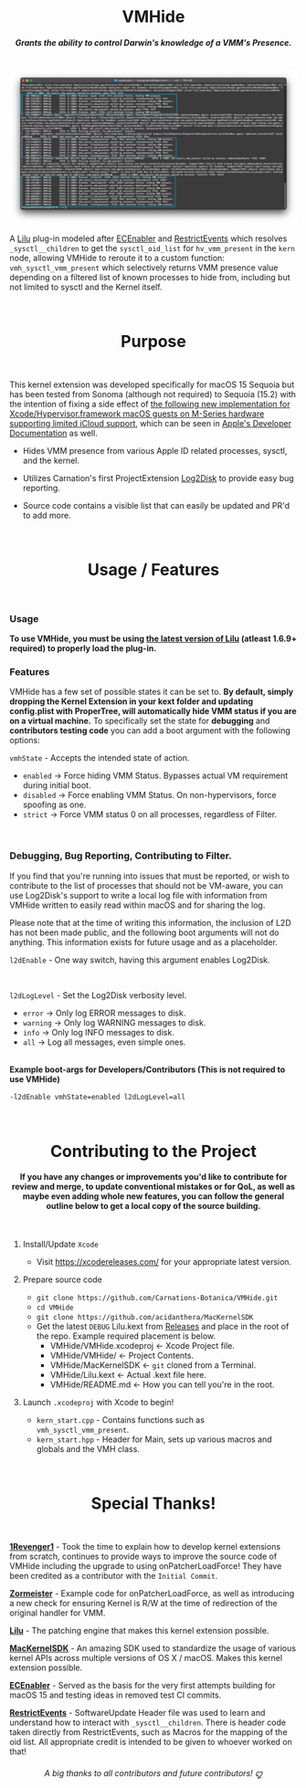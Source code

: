 <h1 align="center">VMHide</h1>

<h5 align="center">Grants the ability to control Darwin's knowledge of a VMM's Presence.</h5>
</br>

<img src="assets/VMHLogs.png" alt="Logs of VMHide in Action"/>

A [Lilu](https://github.com/acidanthera/Lilu) plug-in modeled after [ECEnabler](https://github.com/1Revenger1/ECEnabler) and [RestrictEvents](https://github.com/acidanthera/RestrictEvents/) which resolves ``_sysctl__children`` to get the ``sysctl_oid_list`` for ``hv_vmm_present`` in the ``kern`` node, allowing VMHide to reroute it to a custom function: ``vmh_sysctl_vmm_present`` which selectively returns VMM presence value depending on a filtered list of known processes to hide from, including but not limited to sysctl and the Kernel itself.

</br>
<h1 align="center">Purpose</h1>
</br>

This kernel extension was developed specifically for macOS 15 Sequoia but has been tested from Sonoma (although not required) to Sequoia (15.2) with the intention of fixing a side effect of [the following new implementation for Xcode/Hypervisor.framework macOS guests on M-Series hardware supporting limited iCloud support](https://support.apple.com/en-us/120468), which can be seen in [Apple's Developer Documentation](https://developer.apple.com/documentation/virtualization/using_icloud_with_macos_virtual_machines#4412628) as well.

- Hides VMM presence from various Apple ID related processes, sysctl, and the kernel.

- Utilizes Carnation's first ProjectExtension [Log2Disk](https://github.com/Carnations-Botanica/ProjectExtensions) to provide easy bug reporting.

- Source code contains a visible list that can easily be updated and PR'd to add more.

</br>
<h1 align="center">Usage / Features</h1>
</br>

### Usage

**To use VMHide, you must be using [the latest version of Lilu](https://github.com/acidanthera/Lilu/releases) (atleast 1.6.9+ required) to properly load the plug-in.**

### Features

VMHide has a few set of possible states it can be set to. **By default, simply dropping the Kernel Extension in your kext folder and updating config.plist with ProperTree, will automatically hide VMM status if you are on a virtual machine.** To specifically set the state for **debugging** and **contributors testing code** you can add a boot argument with the following options:

``vmhState`` - Accepts the intended state of action.

- ``enabled`` -> Force hiding VMM Status. Bypasses actual VM requirement during initial boot.
- ``disabled`` -> Force enabling VMM Status. On non-hypervisors, force spoofing as one.
- ``strict`` ->  Force VMM status 0 on all processes, regardless of Filter.

</br>

### Debugging, Bug Reporting, Contributing to Filter.

If you find that you're running into issues that must be reported, or wish to contribute to the list of processes that should not be VM-aware, you can use Log2Disk's support to write a local log file with information from VMHide written to easily read within macOS and for sharing the log. 

Please note that at the time of writing this information, the inclusion of L2D has not been made public, and the following boot arguments will not do anything. This information exists for future usage and as a placeholder.

``l2dEnable`` - One way switch, having this argument enables Log2Disk. 

</br>

``l2dLogLevel`` - Set the Log2Disk verbosity level.

- ``error`` -> Only log ERROR messages to disk.
- ``warning`` -> Only log WARNING messages to disk.
- ``info`` -> Only log INFO messages to disk.
- ``all`` -> Log all messages, even simple ones.

</br>
<b>Example boot-args for Developers/Contributors (This is not required to use VMHide)</b>

```bash
-l2dEnable vmhState=enabled l2dLogLevel=all
```

</br>
<h1 align="center">Contributing to the Project</h1>

<h4 align="center">If you have any changes or improvements you'd like to contribute for review and merge, to update conventional mistakes or for QoL, as well as maybe even adding whole new features, you can follow the general outline below to get a local copy of the source building.</h4>

</br>

1. Install/Update ``Xcode``
    - Visit https://xcodereleases.com/ for your appropriate latest version.

2. Prepare source code
    - ``git clone https://github.com/Carnations-Botanica/VMHide.git``
    - ``cd VMHide``
    - ``git clone https://github.com/acidanthera/MacKernelSDK``
    - Get the latest ``DEBUG`` Lilu.kext from [Releases](https://github.com/acidanthera/Lilu/releases) and place in the root of the repo. Example required placement is below.
        - VMHide/VMHide.xcodeproj <- Xcode Project file.
        - VMHide/VMHide/ <- Project Contents.
        - VMHide/MacKernelSDK <- ``git`` cloned from a Terminal.
        - VMHide/Lilu.kext <- Actual .kext file here.
        - VMHide/README.md <- How you can tell you're in the root.

3. Launch ``.xcodeproj`` with Xcode to begin!
    - ``kern_start.cpp`` - Contains functions such as ``vmh_sysctl_vmm_present``.
    - ``kern_start.hpp`` - Header for Main, sets up various macros and globals and the VMH class.

<br>
<h1 align="center">Special Thanks!</h1>
<br>

[<b>1Revenger1</b>](https://github.com/1revenger1) - Took the time to explain how to develop kernel extensions from scratch, continues to provide ways to improve the source code of VMHide including the upgrade to using onPatcherLoadForce! They have been credited as a contributor with the ``Initial Commit``.

[<b>Zormeister</b>](https://github.com/Zormeister) - Example code for onPatcherLoadForce, as well as introducing a new check for ensuring Kernel is R/W at the time of redirection of the original handler for VMM.

[<b>Lilu</b>](https://github.com/acidanthera/Lilu) - The patching engine that makes this kernel extension possible.

[<b>MacKernelSDK</b>](https://github.com/acidanthera/MacKernelSDK) - An amazing SDK used to standardize the usage of various kernel APIs across multiple versions of OS X / macOS. Makes this kernel extension possible.

[<b>ECEnabler</b>](https://github.com/1Revenger1/ECEnabler) - Served as the basis for the very first attempts building for macOS 15 and testing ideas in removed test CI commits.

[<b>RestrictEvents</b>](https://github.com/acidanthera/RestrictEvents/) - SoftwareUpdate Header file was used to learn and understand how to interact with ``_sysctl__children``. There is header code taken directly from RestrictEvents, such as Macros for the mapping of the oid list. All appropriate credit is intended to be given to whoever worked on that!

<h6 align="center">A big thanks to all contributors and future contributors! ꩓</h6>
